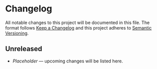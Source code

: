 # Changelog

All notable changes to this project will be documented in this file. The format follows [Keep a Changelog](https://keepachangelog.com/en/1.1.0/) and this project adheres to [Semantic Versioning](https://semver.org/spec/v2.0.0.html).

## Unreleased
- _Placeholder_ — upcoming changes will be listed here.

